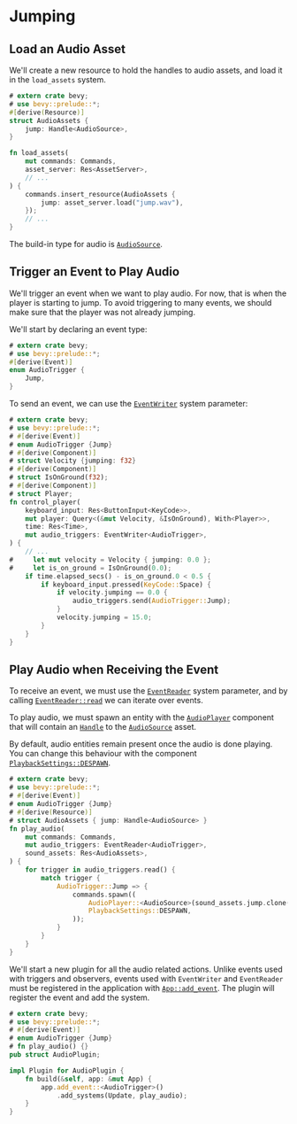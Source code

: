 # Jumping

## Load an Audio Asset

We'll create a new resource to hold the handles to audio assets, and load it in the `load_assets`  system.

```rust
# extern crate bevy;
# use bevy::prelude::*;
#[derive(Resource)]
struct AudioAssets {
    jump: Handle<AudioSource>,
}

fn load_assets(
    mut commands: Commands,
    asset_server: Res<AssetServer>,
    // ...
) {
    commands.insert_resource(AudioAssets {
        jump: asset_server.load("jump.wav"),
    });
    // ...
}

```

The build-in type for audio is [`AudioSource`](https://docs.rs/bevy/0.15.0-rc.2/bevy/audio/struct.AudioSource.html).

## Trigger an Event to Play Audio

We'll trigger an event when we want to play audio. For now, that is when the player is starting to jump. To avoid triggering to many events, we should make sure that the player was not already jumping.

We'll start by declaring an event type:

```rust
# extern crate bevy;
# use bevy::prelude::*;
#[derive(Event)]
enum AudioTrigger {
    Jump,
}
```

To send an event, we can use the [`EventWriter`](https://docs.rs/bevy/0.15.0-rc.2/bevy/ecs/event/struct.EventWriter.html) system parameter:

```rust
# extern crate bevy;
# use bevy::prelude::*;
# #[derive(Event)]
# enum AudioTrigger {Jump}
# #[derive(Component)]
# struct Velocity {jumping: f32}
# #[derive(Component)]
# struct IsOnGround(f32);
# #[derive(Component)]
# struct Player;
fn control_player(
    keyboard_input: Res<ButtonInput<KeyCode>>,
    mut player: Query<(&mut Velocity, &IsOnGround), With<Player>>,
    time: Res<Time>,
    mut audio_triggers: EventWriter<AudioTrigger>,
) {
    // ...
#     let mut velocity = Velocity { jumping: 0.0 };
#     let is_on_ground = IsOnGround(0.0);
    if time.elapsed_secs() - is_on_ground.0 < 0.5 {
        if keyboard_input.pressed(KeyCode::Space) {
            if velocity.jumping == 0.0 {
                audio_triggers.send(AudioTrigger::Jump);
            }
            velocity.jumping = 15.0;
        }
    }
}
```

## Play Audio when Receiving the Event

To receive an event, we must use the [`EventReader`](https://docs.rs/bevy/0.15.0-rc.2/bevy/ecs/event/struct.EventReader.html) system parameter, and by calling [`EventReader::read`](https://docs.rs/bevy/0.15.0-rc.2/bevy/ecs/event/struct.EventReader.html#method.read) we can iterate over events.

To play audio, we must spawn an entity with the [`AudioPlayer`](https://docs.rs/bevy/0.15.0-rc.2/bevy/audio/struct.AudioPlayer.html) component that will contain an [`Handle`](https://docs.rs/bevy/0.15.0-rc.2/bevy/asset/enum.Handle.html) to the [`AudioSource`](https://docs.rs/bevy/0.15.0-rc.2/bevy/audio/struct.AudioSource.html) asset.

By default, audio entities remain present once the audio is done playing. You can change this behaviour with the component [`PlaybackSettings::DESPAWN`](https://docs.rs/bevy/0.15.0-rc.2/bevy/audio/struct.PlaybackSettings.html#associatedconstant.DESPAWN).

```rust
# extern crate bevy;
# use bevy::prelude::*;
# #[derive(Event)]
# enum AudioTrigger {Jump}
# #[derive(Resource)]
# struct AudioAssets { jump: Handle<AudioSource> }
fn play_audio(
    mut commands: Commands,
    mut audio_triggers: EventReader<AudioTrigger>,
    sound_assets: Res<AudioAssets>,
) {
    for trigger in audio_triggers.read() {
        match trigger {
            AudioTrigger::Jump => {
                commands.spawn((
                    AudioPlayer::<AudioSource>(sound_assets.jump.clone()),
                    PlaybackSettings::DESPAWN,
                ));
            }
        }
    }
}
```

We'll start a new plugin for all the audio related actions. Unlike events used with triggers and observers, events used with `EventWriter` and `EventReader` must be registered in the application with [`App::add_event`](https://docs.rs/bevy/0.15.0-rc.2/bevy/app/struct.App.html#method.add_event). The plugin will register the event and add the system.

```rust
# extern crate bevy;
# use bevy::prelude::*;
# #[derive(Event)]
# enum AudioTrigger {Jump}
# fn play_audio() {}
pub struct AudioPlugin;

impl Plugin for AudioPlugin {
    fn build(&self, app: &mut App) {
        app.add_event::<AudioTrigger>()
            .add_systems(Update, play_audio);
    }
}
```
